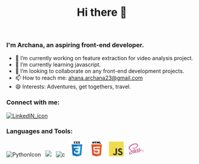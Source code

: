 

<!--
**Archanaayadav/Archanaayadav** is a ✨ _special_ ✨ repository because its `README.md` (this file) appears on your GitHub profile.

Here are some ideas to get you started:

- 🔭 I’m currently working on ...
- 🌱 I’m currently learning ...
- 👯 I’m looking to collaborate on ...
- 🤔 I’m looking for help with ...
- 💬 Ask me about ...
- 📫 How to reach me: ...
- 😄 Pronouns: ...
- ⚡ Fun fact: ...
-->
 ###
<h1 align="center"> Hi there 👋</h1>

&nbsp;

### I'm **Archana**, an aspiring front-end developer.

- 🔭 I’m currently working on feature extraction for video analysis project.
- 🌱 I’m currently learning javascript.
- 👯 I’m looking to collaborate on any front-end development projects.
- 📫 How to reach me: ahana.archana23@gmail.com
- 😄 Interests: Adventures, get togethers, travel.

### Connect with me:
[![LinkedIN_icon](https://img.icons8.com/bubbles/48/000000/linkedin.png)](https://www.linkedin.com/in/archana-yadav23/)

### Languages and Tools:

![PythonIcon](https://img.icons8.com/color/48/000000/python.png) &nbsp; <img src="https://www.r-project.org/Rlogo.png" height="48"> &nbsp; <img src="https://upload.wikimedia.org/wikipedia/commons/thumb/1/18/C_Programming_Language.svg/1200px-C_Programming_Language.svg.png" alt="c" width="40" height="40"/> &nbsp; <img src="https://raw.githubusercontent.com/devicons/devicon/master/icons/css3/css3-original-wordmark.svg" alt="css3" width="40" height="40"/> &nbsp; <img src="https://raw.githubusercontent.com/devicons/devicon/master/icons/html5/html5-original-wordmark.svg" alt="html5" width="40" height="40"/> &nbsp; <img src="https://raw.githubusercontent.com/devicons/devicon/master/icons/javascript/javascript-original.svg" alt="javascript" width="40" height="40"/> &nbsp; <img src="https://raw.githubusercontent.com/devicons/devicon/master/icons/sass/sass-original.svg" alt="sass" width="40" height="40"/>

